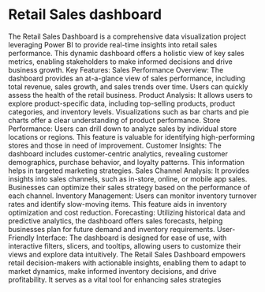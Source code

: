 # Retail Sales dashboard
 The Retail Sales Dashboard is a comprehensive data visualization project leveraging Power BI to provide real-time insights into retail sales performance. This dynamic dashboard offers a holistic view of key sales metrics, enabling stakeholders to make informed decisions and drive business growth.  Key Features:  Sales Performance Overview: The dashboard provides an at-a-glance view of sales performance, including total revenue, sales growth, and sales trends over time. Users can quickly assess the health of the retail business.  Product Analysis: It allows users to explore product-specific data, including top-selling products, product categories, and inventory levels. Visualizations such as bar charts and pie charts offer a clear understanding of product performance.  Store Performance: Users can drill down to analyze sales by individual store locations or regions. This feature is valuable for identifying high-performing stores and those in need of improvement.  Customer Insights: The dashboard includes customer-centric analytics, revealing customer demographics, purchase behavior, and loyalty patterns. This information helps in targeted marketing strategies.  Sales Channel Analysis: It provides insights into sales channels, such as in-store, online, or mobile app sales. Businesses can optimize their sales strategy based on the performance of each channel.  Inventory Management: Users can monitor inventory turnover rates and identify slow-moving items. This feature aids in inventory optimization and cost reduction.  Forecasting: Utilizing historical data and predictive analytics, the dashboard offers sales forecasts, helping businesses plan for future demand and inventory requirements.  User-Friendly Interface: The dashboard is designed for ease of use, with interactive filters, slicers, and tooltips, allowing users to customize their views and explore data intuitively.  The Retail Sales Dashboard empowers retail decision-makers with actionable insights, enabling them to adapt to market dynamics, make informed inventory decisions, and drive profitability. It serves as a vital tool for enhancing sales strategies
